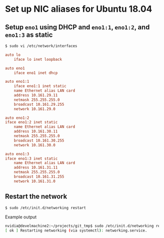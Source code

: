 # Set up NIC aliases for Ubuntu 18.04

## Setup `eno1` using DHCP and `eno1:1`, `eno1:2`, and `eno1:3` as static 
```sh
$ sudo vi /etc/network/interfaces
```

```ini
auto lo
    iface lo inet loopback

auto eno1
    iface eno1 inet dhcp

auto eno1:1
    iface eno1:1 inet static 
    name Ethernet alias LAN card
    address 10.161.29.11
    netmask 255.255.255.0
    broadcast 10.161.29.255
    network 10.161.29.0

auto eno1:2
iface eno1:2 inet static
    name Ethernet alias LAN card
    address 10.161.30.11
    netmask 255.255.255.0
    broadcast 10.161.30.255
    network 10.161.30.0

auto eno1:3
iface eno1:3 inet static
    name Ethernet alias LAN card
    address 10.161.31.11
    netmask 255.255.255.0
    broadcast 10.161.31.255
    network 10.161.31.0   
```

## Restart the network

```sh
$ sudo /etc/init.d/networking restart
```
Example output

```sh
nvidia@develmachine2:~/projects/git_tmp$ sudo /etc/init.d/networking restart
[ ok ] Restarting networking (via systemctl): networking.service.
```
